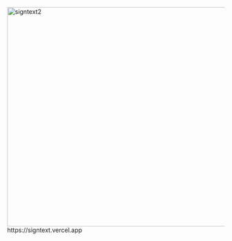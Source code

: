 <img width="508" alt="signtext2" src="https://github.com/user-attachments/assets/faacaee9-61c6-42dd-8452-56a283d4db01" />
<br/>
https://signtext.vercel.app

